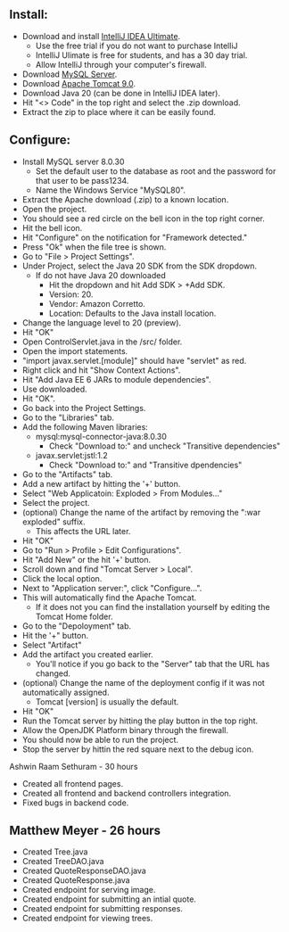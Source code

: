 Install:
-
- Download and install [IntelliJ IDEA Ultimate](https://www.jetbrains.com/idea/download/).
  - Use the free trial if you do not want to purchase IntelliJ
  - IntelliJ Ulimate is free for students, and has a 30 day trial.
  - Allow IntelliJ through your computer's firewall.
- Download [MySQL Server](https://dev.mysql.com/downloads/mysql/).
- Download [Apache Tomcat 9.0](https://tomcat.apache.org/download-90.cgi).
- Download Java 20 (can be done in IntelliJ IDEA later).
- Hit "<> Code" in the top right and select the .zip download.
- Extract the zip to place where it can be easily found.

Configure:
-
- Install MySQL server 8.0.30
  - Set the default user to the database as root and the password for that user to be pass1234.
  - Name the Windows Service "MySQL80".
- Extract the Apache download (.zip) to a known location.
- Open the project.
- You should see a red circle on the bell icon in the top right corner.
- Hit the bell icon.
- Hit "Configure" on the notification for "Framework detected."
- Press "Ok" when the file tree is shown.
- Go to "File > Project Settings".
- Under Project, select the Java 20 SDK from the SDK dropdown.
  - If do not have Java 20 downloaded
    - Hit the dropdown and hit Add SDK > +Add SDK.
    - Version: 20.
    - Vendor: Amazon Corretto.
    - Location: Defaults to the Java install location.
- Change the language level to 20 (preview).
- Hit "OK"
- Open ControlServlet.java in the /src/ folder.
- Open the import statements.
- "import javax.servlet.[module]" should have "servlet" as red.
- Right click and hit "Show Context Actions".
- Hit "Add Java EE 6 JARs to module dependencies".
- Use downloaded.
- Hit "OK".
- Go back into the Project Settings.
- Go to the "Libraries" tab.
- Add the following Maven libraries:
  - mysql:mysql-connector-java:8.0.30
    - Check "Download to:" and uncheck "Transitive dependencies"
  - javax.servlet:jstl:1.2
    - Check "Download to:" and "Transitive dpendencies"
- Go to the "Artifacts" tab.
- Add a new artifact by hitting the '+' button.
- Select "Web Applicatoin: Exploded > From Modules..."
- Select the project.
- (optional) Change the name of the artifact by removing the ":war exploded" suffix.
  - This affects the URL later.
- Hit "OK"
- Go to "Run > Profile > Edit Configurations".
- Hit "Add New" or the hit '+' button.
- Scroll down and find "Tomcat Server > Local".
- Click the local option.
- Next to "Application server:", click "Configure...".
- This will automatically find the Apache Tomcat.
  - If it does not you can find the installation yourself by editing the Tomcat Home folder.
- Go to the "Depoloyment" tab.
- Hit the '+" button.
- Select "Artifact"
- Add the artifact you created earlier.
  - You'll notice if you go back to the "Server" tab that the URL has changed.
- (optional) Change the name of the deployment config if it was not automatically assigned.
  - Tomcat [version] is usually the default.
- Hit "OK"
- Run the Tomcat server by hitting the play button in the top right.
- Allow the OpenJDK Platform binary through the firewall.
- You should now be able to run the project.
- Stop the server by hittin the red square next to the debug icon.

Ashwin Raam Sethuram - 30 hours
- Created all frontend pages.
- Created all frontend and backend controllers integration.
- Fixed bugs in backend code.

Matthew Meyer - 26 hours
- 
- Created Tree.java
- Created TreeDAO.java
- Created QuoteResponseDAO.java
- Created QuoteResponse.java
- Created endpoint for serving image.
- Created endpoint for submitting an intial quote.
- Created endpoint for submitting responses.
- Created endpoint for viewing trees.
